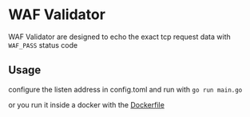 # WAF Validator

WAF Validator are designed to echo the exact tcp request data with `WAF_PASS` status code

## Usage

configure the listen address in config.toml and run with `go run main.go`

or you run it inside a docker with the [Dockerfile](./Dockerfile)
